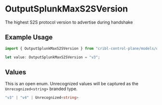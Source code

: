 # OutputSplunkMaxS2SVersion

The highest S2S protocol version to advertise during handshake

## Example Usage

```typescript
import { OutputSplunkMaxS2SVersion } from "cribl-control-plane/models/operations";

let value: OutputSplunkMaxS2SVersion = "v3";
```

## Values

This is an open enum. Unrecognized values will be captured as the `Unrecognized<string>` branded type.

```typescript
"v3" | "v4" | Unrecognized<string>
```